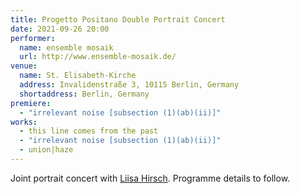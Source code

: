 ```yaml
---
title: Progetto Positano Double Portrait Concert
date: 2021-09-26 20:00
performer:
  name: ensemble mosaik
  url: http://www.ensemble-mosaik.de/
venue:
  name: St. Elisabeth-Kirche
  address: Invalidenstraße 3, 10115 Berlin, Germany
  shortaddress: Berlin, Germany
premiere:
  - "irrelevant noise [subsection (1)(ab)(ii)]"
works:
  - this line comes from the past
  - "irrelevant noise [subsection (1)(ab)(ii)]"
  - union|haze
---
```

Joint portrait concert with [Liisa Hirsch](https://emic.ee/liisa-hirsch).
Programme details to follow.
